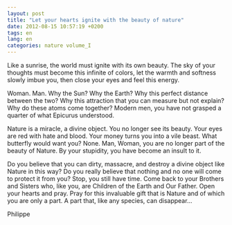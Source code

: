```yaml
---
layout: post
title: "Let your hearts ignite with the beauty of nature"
date: 2012-08-15 10:57:19 +0200
tags: en
lang: en
categories: nature volume_I
---
```

Like a sunrise, the world must ignite with its own beauty. The sky of your thoughts must become this infinite of colors, let the warmth and softness slowly imbue you, then close your eyes and feel this energy.

Woman. Man. Why the Sun? Why the Earth? Why this perfect distance between the two? Why this attraction that you can measure but not explain? Why do these atoms come together? Modern men, you have not grasped a quarter of what Epicurus understood.

Nature is a miracle, a divine object. You no longer see its beauty. Your eyes are red with hate and blood. Your money turns you into a vile beast. What butterfly would want you? None. Man, Woman, you are no longer part of the beauty of Nature. By your stupidity, you have become an insult to it.

Do you believe that you can dirty, massacre, and destroy a divine object like Nature in this way? Do you really believe that nothing and no one will come to protect it from you? Stop, you still have time. Come back to your Brothers and Sisters who, like you, are Children of the Earth and Our Father. Open your hearts and pray. Pray for this invaluable gift that is Nature and of which you are only a part. A part that, like any species, can disappear...

Philippe


<!-- 
This work is licensed under a Creative Commons Attribution-NonCommercial 4.0 International License.
-->